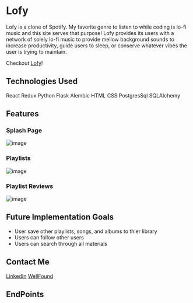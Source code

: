 # Lofy

Lofy is a clone of Spotify. My favorite genre to listen to while coding is lo-fi music and this site serves that purpose! Lofy provides its users with a network of solely lo-fi music to provide mellow background sounds to increase productivity, guide users to sleep, or conserve whatever vibes the user is trying to maintain.

Checkout [Lofy](https://lofy.onrender.com/)!

## Technologies Used
React
Redux
Python
Flask
Alembic
HTML
CSS
PostgresSql
SQLAlchemy

## Features

### Splash Page

![image](https://github.com/CaSandraSmith/Lofy/assets/123069069/cc5f41db-3169-4e95-830a-422e361b6e54)

### Playlists

![image](https://github.com/CaSandraSmith/Lofy/assets/123069069/ea98571c-b525-4bfe-b937-d75398030c67)

### Playlist Reviews

![image](https://github.com/CaSandraSmith/Lofy/assets/123069069/a958e553-3a7c-4ea6-8498-46b015cbb1ec)

## Future Implementation Goals
* User save other playlists, songs, and albums to thier library
* Users can follow other users
* Users can search through all materials

## Contact Me
[LinkedIn](https://www.linkedin.com/in/casandra-smith/)
[WellFound](https://wellfound.com/u/ca-sandra-smith)

## EndPoints

